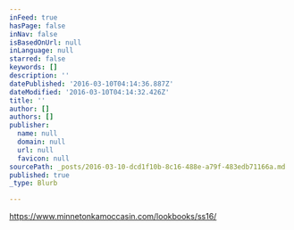 ```yaml
---
inFeed: true
hasPage: false
inNav: false
isBasedOnUrl: null
inLanguage: null
starred: false
keywords: []
description: ''
datePublished: '2016-03-10T04:14:36.887Z'
dateModified: '2016-03-10T04:14:32.426Z'
title: ''
author: []
authors: []
publisher:
  name: null
  domain: null
  url: null
  favicon: null
sourcePath: _posts/2016-03-10-dcd1f10b-8c16-488e-a79f-483edb71166a.md
published: true
_type: Blurb

---
```

https://www.minnetonkamoccasin.com/lookbooks/ss16/